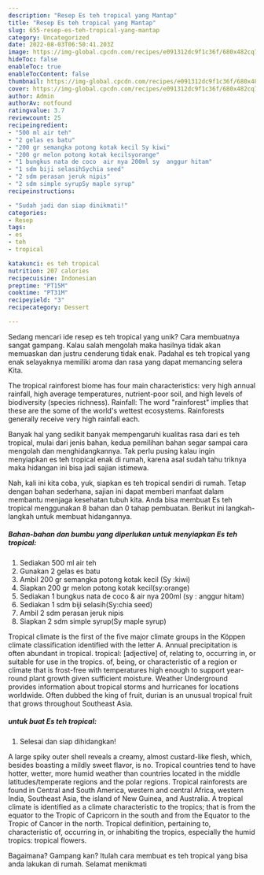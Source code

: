 ```yaml
---
description: "Resep Es teh tropical yang Mantap"
title: "Resep Es teh tropical yang Mantap"
slug: 655-resep-es-teh-tropical-yang-mantap
category: Uncategorized
date: 2022-08-03T06:50:41.203Z
image: https://img-global.cpcdn.com/recipes/e091312dc9f1c36f/680x482cq70/es-teh-tropical-foto-resep-utama.jpg
hideToc: false
enableToc: true
enableTocContent: false
thumbnail: https://img-global.cpcdn.com/recipes/e091312dc9f1c36f/680x482cq70/es-teh-tropical-foto-resep-utama.jpg
cover: https://img-global.cpcdn.com/recipes/e091312dc9f1c36f/680x482cq70/es-teh-tropical-foto-resep-utama.jpg
author: Admin
authorAv: notfound
ratingvalue: 3.7
reviewcount: 25
recipeingredient:
- "500 ml air teh"
- "2 gelas es batu"
- "200 gr semangka potong kotak kecil Sy kiwi"
- "200 gr melon potong kotak kecilsyorange"
- "1 bungkus nata de coco  air nya 200ml sy  anggur hitam"
- "1 sdm biji selasihSychia seed"
- "2 sdm perasan jeruk nipis"
- "2 sdm simple syrupSy maple syrup"
recipeinstructions:

- "Sudah jadi dan siap dinikmati!"
categories:
- Resep
tags:
- es
- teh
- tropical

katakunci: es teh tropical 
nutrition: 207 calories
recipecuisine: Indonesian
preptime: "PT15M"
cooktime: "PT31M"
recipeyield: "3"
recipecategory: Dessert

---
```





Sedang mencari ide resep es teh tropical yang unik? Cara membuatnya sangat gampang. Kalau salah mengolah maka hasilnya tidak akan memuaskan dan justru cenderung tidak enak. Padahal es teh tropical yang enak selayaknya memiliki aroma dan rasa yang dapat memancing selera Kita.





The tropical rainforest biome has four main characteristics: very high annual rainfall, high average temperatures, nutrient-poor soil, and high levels of biodiversity (species richness). Rainfall: The word &#34;rainforest&#34; implies that these are the some of the world&#39;s wettest ecosystems. Rainforests generally receive very high rainfall each.

Banyak hal yang sedikit banyak mempengaruhi kualitas rasa dari es teh tropical, mulai dari jenis bahan, kedua pemilihan bahan segar sampai cara mengolah dan menghidangkannya. Tak perlu pusing kalau ingin menyiapkan es teh tropical enak di rumah, karena asal sudah tahu triknya maka hidangan ini bisa jadi sajian istimewa.






Nah, kali ini kita coba, yuk, siapkan es teh tropical sendiri di rumah. Tetap dengan bahan sederhana, sajian ini dapat memberi manfaat dalam membantu menjaga kesehatan tubuh kita. Anda bisa membuat Es teh tropical menggunakan 8 bahan dan 0 tahap pembuatan. Berikut ini langkah-langkah untuk membuat hidangannya.

<!--inarticleads1-->

##### Bahan-bahan dan bumbu yang diperlukan untuk menyiapkan Es teh tropical:

1. Sediakan 500 ml air teh
1. Gunakan 2 gelas es batu
1. Ambil 200 gr semangka potong kotak kecil (Sy :kiwi)
1. Siapkan 200 gr melon potong kotak kecil(sy:orange)
1. Sediakan 1 bungkus nata de coco &amp; air nya 200ml (sy : anggur hitam)
1. Sediakan 1 sdm biji selasih(Sy:chia seed)
1. Ambil 2 sdm perasan jeruk nipis
1. Siapkan 2 sdm simple syrup(Sy maple syrup)


Tropical climate is the first of the five major climate groups in the Köppen climate classification identified with the letter A. Annual precipitation is often abundant in tropical. tropical: [adjective] of, relating to, occurring in, or suitable for use in the tropics. of, being, or characteristic of a region or climate that is frost-free with temperatures high enough to support year-round plant growth given sufficient moisture. Weather Underground provides information about tropical storms and hurricanes for locations worldwide. Often dubbed the king of fruit, durian is an unusual tropical fruit that grows throughout Southeast Asia. 

<!--inarticleads2-->

#####  untuk buat Es teh tropical:


1. Selesai dan siap dihidangkan!

A large spiky outer shell reveals a creamy, almost custard-like flesh, which, besides boasting a mildly sweet flavor, is no. Tropical countries tend to have hotter, wetter, more humid weather than countries located in the middle latitudes/temperate regions and the polar regions. Tropical rainforests are found in Central and South America, western and central Africa, western India, Southeast Asia, the island of New Guinea, and Australia. A tropical climate is identified as a climate characteristic to the tropics; that is from the equator to the Tropic of Capricorn in the south and from the Equator to the Tropic of Cancer in the north. Tropical definition, pertaining to, characteristic of, occurring in, or inhabiting the tropics, especially the humid tropics: tropical flowers. 

Bagaimana? Gampang kan? Itulah cara membuat es teh tropical yang bisa anda lakukan di rumah. Selamat menikmati
